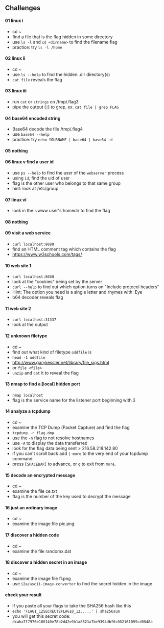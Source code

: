 
## Challenges

#### 01 linux i
* cd ~
* find a file that is the flag hidden in some directory
* use `ls -l` and `cd <dirname>` to find the filename flag
* practice: try `ls -l /home`

#### 02 linux ii
* cd ~
* use `ls --help` to find the hidden .dir directory(s)
* `cat file` reveals the flag

#### 03 linux iii
* run `cat` or `strings` on /tmp/.flag3
* pipe the output (`|`) to grep, ex. `cat file | grep FLAG`

#### 04 base64 encoded string
* Base64 decode the file /tmp/.flag4
* use `base64 --help`
* practice: try `echo YOURNAME | base64 | base64 -d`

#### 05 nothing

#### 06 linux v find a user id
* use `ps --help` to find the user of the `webserver` process
* using `id`, find the uid of user
* flag is the other user who belongs to that same group
* hint: look at /etc/group

#### 07 linux vi
* look in the ~www user's homedir to find the flag

#### 08 nothing

#### 09 visit a web service
* `curl localhost:8080`
* find an HTML comment tag which contains the flag
* https://www.w3schools.com/tags/

#### 10 web site 1
* `curl localhost:8080`
* look at the "cookies" being set by the server
* `curl --help` to find out which option turns on "Include protocol headers"
* Hint: The option you need is a single letter and rhymes with: Eye
* b64 decoder reveals flag

#### 11 web site 2
* `curl localhost:31337`
* look at the output

#### 12 unknown filetype
* cd ~
* find out what kind of filetype `oddfile` is
* `head -1 oddfile`
* http://www.garykessler.net/library/file_sigs.html
* or `file <file>`
* `unzip` and `cat` it to reveal the flag

#### 13 nmap to find a [local] hidden port
* `nmap localhost`
* flag is the service name for the listener port beginning with 3

#### 14 analyze a tcpdump
* cd ~
* examine the TCP Dump (Packet Capture) and find the flag
* `tcpdump -r flag.dmp`
* use the `-n` flag to not resolve hostnames
* use `-A` to display the data transferred
* look for the flag data being sent > 216.58.218.142.80
* if you can't scroll back add `| more` to the very end of your tcpdump command
* press `[SPACEBAR]` to advance, or `q` to exit from `more`.

#### 15 decode an encrypted message
* cd ~
* examine the file ce.txt
* flag is the number of the key used to decrypt the message

#### 16 just an ordinary image
* cd ~
* examine the image file pic.png

#### 17 discover a hidden code
* cd ~
* examine the file randomx.dat

#### 18 discover a hidden secret in an image
* cd ~
* examine the image file fl.png
* use `i2a/ascii-image-converter` to find the secret hidden in the image


#### check your result
* if you paste all your flags to take the SHA256 hash like this
* `echo 'FLAG1_12SECRECT2FLAG10_12.....' | sha256sum`
* you will get this secret code: `dcaba7f7976e180140e78b2d42e9b1a8521a7be9394dbf6c082161099cd0848a`

